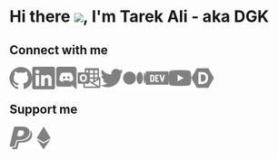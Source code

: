 # Hi there <img src="https://media.giphy.com/media/gM5qFksULw54NMWyry/giphy.gif" height="50"/>, I'm Tarek Ali - aka DGK 

## Connect with me

<a href="https://github.com/DGKSK8LIFE"><img align="left" alt="github" src="./icons/github.svg" width="40px"/></a>
<a href="https://linkedin.com/in/tarek-ali-b59a0a1a8"><img align="left" alt="linkedin" src="./icons/linkedin.svg" width="40px"/></a>
<a href="https://discord.bio/p/DGK"><img align="left" alt="discord" src="./icons/discord.svg" width="40px"/></a>
<a href="mailto:tarekali15@outlook.com"><img align="left" alt="email" src="./icons/microsoftoutlook.svg" width="40px"/></a>
<a href="https://twitter.com/TarekAl65751694"><img align="left" alt="twitter" src="./icons/twitter.svg" width="40px">
<a href="https://medium.com/@tarekali.dev"><img align="left" alt="medium" src="./icons/medium.svg" width="40px"></a>
<a href="https://dev.to/tarekali"><img align="left" alt="dev" src="./icons/dev.svg" width="40px"></a>
<a href="https://www.youtube.com/channel/UCGpDdA3PFFqaMIJIT5vX57Q"><img align="left" alt="dev" src="./icons/youtube.svg" width="40px"></a>
<a href="https://https://devpost.com/DGKSK8LIFE"><img align="left" alt="devpost" src="./icons/devpost.svg" width="40px"></a>
<br />
<br />

## Support me

<a href="https://paypal.me/DGKSK8LIFE?locale.x=en_US"><img align="left" alt="paypal" src="./icons/paypal.svg" width="40px" ></a>
<a href="https://etherscan.io/address/0x5a3572b5733673d25f69e71e0e38dbb826e53aa4"><img align="left" alt="eth wallet" src="./icons/ethereum.svg" width="40px" ></a>